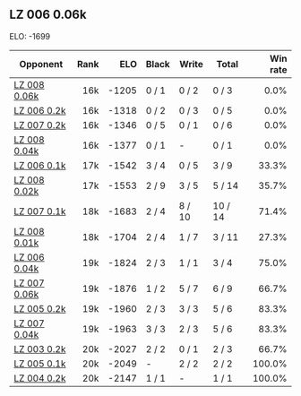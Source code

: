 ## LZ 006 0.06k ##

ELO: -1699

Opponent | Rank | ELO | Black | Write | Total | Win rate
---------|-----:|----:|-------|-------|-------|-------:
[LZ 008 0.06k](LZ%20008%200.06k.md) | 16k | -1205 | 0 / 1 | 0 / 2 | 0 / 3 | 0.0%
[LZ 006 0.2k](LZ%20006%200.2k.md) | 16k | -1318 | 0 / 2 | 0 / 3 | 0 / 5 | 0.0%
[LZ 007 0.2k](LZ%20007%200.2k.md) | 16k | -1346 | 0 / 5 | 0 / 1 | 0 / 6 | 0.0%
[LZ 008 0.04k](LZ%20008%200.04k.md) | 16k | -1377 | 0 / 1 | - | 0 / 1 | 0.0%
[LZ 006 0.1k](LZ%20006%200.1k.md) | 17k | -1542 | 3 / 4 | 0 / 5 | 3 / 9 | 33.3%
[LZ 008 0.02k](LZ%20008%200.02k.md) | 17k | -1553 | 2 / 9 | 3 / 5 | 5 / 14 | 35.7%
[LZ 007 0.1k](LZ%20007%200.1k.md) | 18k | -1683 | 2 / 4 | 8 / 10 | 10 / 14 | 71.4%
[LZ 008 0.01k](LZ%20008%200.01k.md) | 18k | -1704 | 2 / 4 | 1 / 7 | 3 / 11 | 27.3%
[LZ 006 0.04k](LZ%20006%200.04k.md) | 19k | -1824 | 2 / 3 | 1 / 1 | 3 / 4 | 75.0%
[LZ 007 0.06k](LZ%20007%200.06k.md) | 19k | -1876 | 1 / 2 | 5 / 7 | 6 / 9 | 66.7%
[LZ 005 0.2k](LZ%20005%200.2k.md) | 19k | -1960 | 2 / 3 | 3 / 3 | 5 / 6 | 83.3%
[LZ 007 0.04k](LZ%20007%200.04k.md) | 19k | -1963 | 3 / 3 | 2 / 3 | 5 / 6 | 83.3%
[LZ 003 0.2k](LZ%20003%200.2k.md) | 20k | -2027 | 2 / 2 | 0 / 1 | 2 / 3 | 66.7%
[LZ 005 0.1k](LZ%20005%200.1k.md) | 20k | -2049 | - | 2 / 2 | 2 / 2 | 100.0%
[LZ 004 0.2k](LZ%20004%200.2k.md) | 20k | -2147 | 1 / 1 | - | 1 / 1 | 100.0%
